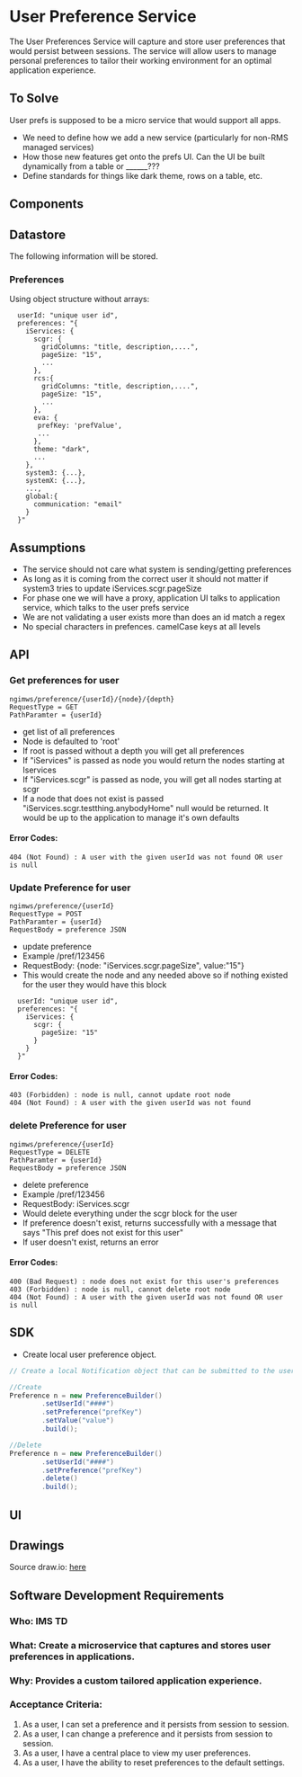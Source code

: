 # User Preference Service

The User Preferences Service will capture and store user preferences that would persist between sessions.  The service will allow users to manage personal preferences to tailor their working environment for an optimal application experience.  

## To Solve
User prefs is supposed to be a micro service that would support all apps.
- We need to define how we add a new service (particularly for non-RMS managed services)
- How those new features get onto the prefs UI.  Can the UI be built dynamically from a table or ______???
- Define standards for things like dark theme, rows on a table, etc.  



## **Components**
## Datastore
The following information will be stored.

### Preferences

Using object structure without arrays:
```json5
  userId: "unique user id",
  preferences: "{
    iServices: {
      scgr: {
        gridColumns: "title, description,....",
        pageSize: "15",
        ...
      },
      rcs:{
        gridColumns: "title, description,....",
        pageSize: "15",
        ...
      },
      eva: {
       prefKey: 'prefValue',
       ...
      },
      theme: "dark",
      ...  
    },
    system3: {...},
    systemX: {...},
    ...,
    global:{
      communication: "email"
    }
  }"
```

## Assumptions

* The service should not care what system is sending/getting preferences
* As long as it is coming from the correct user it should not matter if system3 tries to update iServices.scgr.pageSize
* For phase one we will have a proxy, application UI talks to application service, which talks to the user prefs service
* We are not validating a user exists more than does an id match a regex
* No special characters in prefences. camelCase keys at all levels

## API

### Get preferences for user
```
ngimws/preference/{userId}/{node}/{depth}
RequestType = GET
PathParamter = {userId}
```
* get list of all preferences
* Node is defaulted to 'root'
* If root is passed without a depth you will get all preferences
* If "iServices" is passed as node you would return the nodes starting at Iservices
* If "iServices.scgr" is passed as node, you will get all nodes starting at scgr
* If a node that does not exist is passed "iServices.scgr.testthing.anybodyHome" null would be returned. It would be up to the application to manage it's own defaults

#### Error Codes:
```
404 (Not Found) : A user with the given userId was not found OR user is null
```

### Update Preference for user
```
ngimws/preference/{userId}
RequestType = POST
PathParamter = {userId}
RequestBody = preference JSON
```
* update preference
* Example /pref/123456
* RequestBody: {node: "iServices.scgr.pageSize", value:"15"}
* This would create the node and any needed above so if nothing existed for the user they would have this block
```json5
  userId: "unique user id",
  preferences: "{
    iServices: {
      scgr: {
        pageSize: "15"
      }
    }
  }"
```

#### Error Codes:
```
403 (Forbidden) : node is null, cannot update root node
404 (Not Found) : A user with the given userId was not found
```

### delete Preference for user
```
ngimws/preference/{userId}
RequestType = DELETE
PathParamter = {userId}
RequestBody = preference JSON
```
* delete preference
* Example /pref/123456
* RequestBody: iServices.scgr
* Would delete everything under the scgr block for the user
* If preference doesn't exist, returns successfully with a message that says "This pref does not exist for this user"
* If user doesn't exist, returns an error

#### Error Codes:
```
400 (Bad Request) : node does not exist for this user's preferences
403 (Forbidden) : node is null, cannot delete root node
404 (Not Found) : A user with the given userId was not found OR user is null
```

## SDK
- Create local user preference object.
```java
// Create a local Notification object that can be submitted to the user preference API.

//Create
Preference n = new PreferenceBuilder()
        .setUserId("####")
        .setPreference("prefKey")
        .setValue("value")
        .build();

//Delete
Preference n = new PreferenceBuilder()
        .setUserId("####")
        .setPreference("prefKey")
        .delete()
        .build();
```

## **UI**

## Drawings

Source draw.io: [here](https://app.diagrams.net/?src=about#HRMSLowside%2Frmslow%2Fmaster%2FDrawings%2FMicroservices%2FUserPreferences%2FUser%20Preference.drawio)

## **Software Development Requirements**



### Who: IMS TD



### What: Create a microservice that captures and stores user preferences in applications.


### Why: Provides a custom tailored application experience.


### Acceptance Criteria:
1.  As a user, I can set a preference and it persists from session to session.
2.  As a user, I can change a preference and it persists from session to session.
3.  As a user, I have a central place to view my user preferences.
4.  As a user, I have the ability to reset preferences to the default settings.
